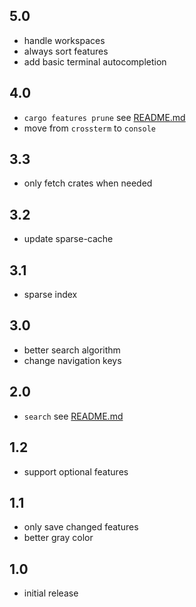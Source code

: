 
## 5.0

* handle workspaces
* always sort features
* add basic terminal autocompletion

## 4.0

* `cargo features prune` see [README.md](README.md#prune)
* move from `crossterm` to `console`

## 3.3

* only fetch crates when needed

## 3.2

* update sparse-cache

## 3.1

* sparse index

## 3.0

* better search algorithm
* change navigation keys

## 2.0

* `search` see [README.md](README.md#search-mode)

## 1.2

* support optional features

## 1.1

* only save changed features
* better gray color

## 1.0

* initial release